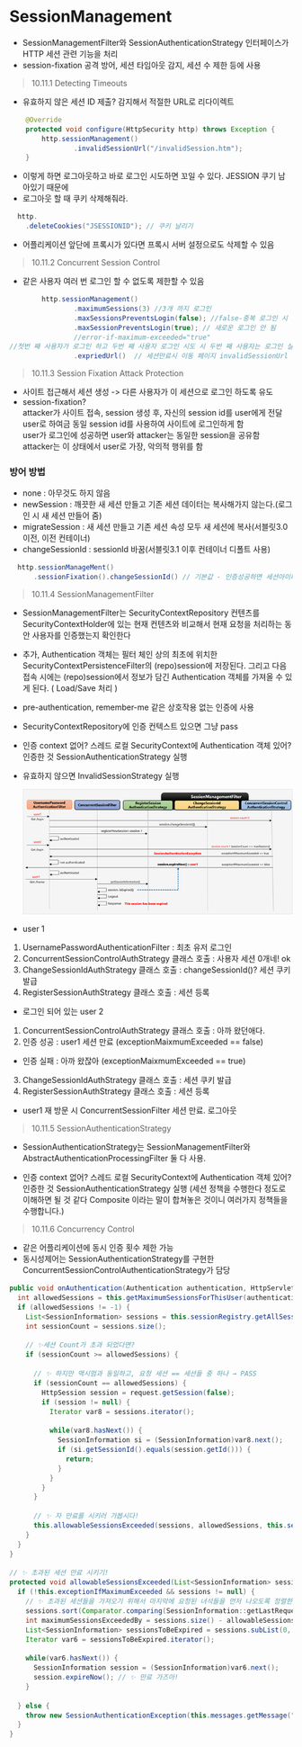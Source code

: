 # SessionManagement

- SessionManagementFilter와 SessionAuthenticationStrategy 인터페이스가 HTTP 세션 관련 기능을 처리
- session-fixation 공격 방어, 세션 타임아웃 감지, 세션 수 제한 등에 사용

> 10.11.1 Detecting Timeouts

- 유효하지 않은 세션 ID 제출? 감지해서 적절한 URL로 리다이렉트

```java
    @Override
    protected void configure(HttpSecurity http) throws Exception {
        http.sessionManagement()
                .invalidSessionUrl("/invalidSession.htm");
    }
```

- 이렇게 하면 로그아웃하고 바로 로그인 시도하면 꼬일 수 있다. JESSION 쿠기 남아있기 때문에
- 로그아웃 할 때 쿠키 삭제해줘라.

```java
  http.
    .deleteCookies("JSESSIONID"); // 쿠키 날리기
```

- 어플리케이션 앞단에 프록시가 있다면 프록시 서버 설정으로도 삭제할 수 있음

> 10.11.2 Concurrent Session Control

- 같은 사용자 여러 번 로그인 할 수 없도록 제한할 수 있음

```java
        http.sessionManagement()
                .maximumSessions(3) //3개 까지 로그인
                .maxSessionsPreventsLogin(false); //false-중복 로그인 시 이전 로그인 풀림 (default)
                .maxSessionPreventsLogin(true); // 새로운 로그인 안 됨
                //error-if-maximum-exceeded="true"
//첫번 째 사용자가 로그인 하고 두번 째 사용자 로그인 시도 시 두번 째 사용자는 로그인 실패
                .expriedUrl()  // 세션만료시 이동 페이지 invalidSessionUrl 설정시 그게 우선임
```

> 10.11.3 Session Fixation Attack Protection

- 사이트 접근해서 세션 생성 -> 다른 사용자가 이 세션으로 로그인 하도록 유도
- session-fixation?  
  attacker가 사이트 접속, session 생성 후, 자신의 session id를 user에게 전달  
  user로 하여금 동일 session id를 사용하여 사이트에 로그인하게 함  
  user가 로그인에 성공하면 user와 attacker는 동일한 session을 공유함  
  attacker는 이 상태에서 user로 가장, 악의적 행위를 함

### 방어 방법

- none : 아무것도 하지 않음
- newSession : 깨끗한 새 세션 만들고 기존 세션 데이터는 복사해가지 않는다.(로그인 시 새 세션 만들어 줌)
- migrateSession : 새 세션 만들고 기존 세션 속성 모두 새 세션에 복사(서블릿3.0이전, 이전 컨테이너)
- changeSessionId : sessionId 바꿈(서블릿3.1 이후 컨테이너 디폴트 사용)

```java
  http.sessionManageMent()
      .sessionFixation().changeSessionId() // 기본값 - 인증성공하면 세션아이디만 변경시킨다.
```

> 10.11.4 SessionManagementFilter

- SessionManagementFilter는 SecurityContextRepository 컨텐츠를 SecurityContextHolder에 있는 현재 컨텐츠와 비교해서 현재 요청을 처리하는 동안 사용자를 인증했는지 확인한다
- 추가, Authentication 객체는 필터 체인 상의 최초에 위치한 SecurityContextPersistenceFilter의 (repo)session에 저장된다. 그리고 다음 접속 시에는 (repo)session에서 정보가 담긴 Authentication 객체를 가져올 수 있게 된다. ( Load/Save 처리 )

- pre-authentication, remember-me 같은 상호작용 없는 인증에 사용
- SecurityContextRepository에 인증 컨텍스트 있으면 그냥 pass
- 인증 context 없어? 스레드 로컬 SecurityContext에 Authentication 객체 있어? 인증한 것 SessionAuthenticationStrategy 실행
- 유효하지 않으면 InvalidSessionStrategy 실행

  ![management](img/management.jpeg)

- user 1

1. UsernamePasswordAuthenticationFilter : 최초 유저 로그인
2. ConcurrentSessionControlAuthStrategy 클래스 호출 : 사용자 세션 0개네! ok
3. ChangeSessionIdAuthStrategy 클래스 호출 : changeSessionId()? 세션 쿠키 발급
4. RegisterSessionAuthStrategy 클래스 호출 : 세션 등록

- 로그인 되어 있는 user 2

1. ConcurrentSessionControlAuthStrategy 클래스 호출 : 아까 왔던애다.
2. 인증 성공 : user1 세션 만료 (exceptionMaixmumExceeded == false)

- 인증 실패 : 아까 왔잖아 (exceptionMaixmumExceeded == true)

3. ChangeSessionIdAuthStrategy 클래스 호출 : 세션 쿠키 발급
4. RegisterSessionAuthStrategy 클래스 호출 : 세션 등록

- user1 재 방문 시 ConcurrentSessionFilter 세션 만료. 로그아웃

> 10.11.5 SessionAuthenticationStrategy

- SessionAuthenticationStrategy는 SessionManagementFilter와 AbstractAuthenticationProcessingFilter 둘 다 사용.

- 인증 context 없어? 스레드 로컬 SecurityContext에 Authentication 객체 있어? 인증한 것 SessionAuthenticationStrategy 실행
  (세션 정책을 수행한다 정도로 이해하면 될 것 같다
  Composite 이라는 말이 합쳐놓은 것이니 여러가지 정책들을 수행합니다.)

> 10.11.6 Concurrency Control

- 같은 어플리케이션에 동시 인증 횟수 제한 가능
- 동시성제어는 SessionAuthenticationStrategy를 구현한 ConcurrentSessionControlAuthenticationStrategy가 담당

```java
public void onAuthentication(Authentication authentication, HttpServletRequest request, HttpServletResponse response) {
  int allowedSessions = this.getMaximumSessionsForThisUser(authentication);
  if (allowedSessions != -1) {
    List<SessionInformation> sessions = this.sessionRegistry.getAllSessions(authentication.getPrincipal(), false);
    int sessionCount = sessions.size();

    // ✨세션 Count가 초과 되었다면?
    if (sessionCount >= allowedSessions) {

      // ✨ 하지만 맥시멈과 동일하고, 요청 세션 == 세션들 중 하나 → PASS
      if (sessionCount == allowedSessions) {
        HttpSession session = request.getSession(false);
        if (session != null) {
          Iterator var8 = sessions.iterator();

          while(var8.hasNext()) {
            SessionInformation si = (SessionInformation)var8.next();
            if (si.getSessionId().equals(session.getId())) {
              return;
            }
          }
        }
      }

      // ✨ 자 만료를 시키러 가봅시다!
      this.allowableSessionsExceeded(sessions, allowedSessions, this.sessionRegistry);
    }
  }
}

// ✨ 초과된 세션 만료 시키기!
protected void allowableSessionsExceeded(List<SessionInformation> sessions, int allowableSessions, SessionRegistry registry) throws SessionAuthenticationException {
  if (!this.exceptionIfMaximumExceeded && sessions != null) {
    // ✨ 초과된 세션들을 가져오기 위해서 마지막에 요청된 녀석들을 먼저 나오도록 정렬한다!
    sessions.sort(Comparator.comparing(SessionInformation::getLastRequest));
    int maximumSessionsExceededBy = sessions.size() - allowableSessions + 1;
    List<SessionInformation> sessionsToBeExpired = sessions.subList(0, maximumSessionsExceededBy);
    Iterator var6 = sessionsToBeExpired.iterator();

    while(var6.hasNext()) {
      SessionInformation session = (SessionInformation)var6.next();
      session.expireNow(); // ✨ 만료 가즈아!
    }

  } else {
    throw new SessionAuthenticationException(this.messages.getMessage("ConcurrentSessionControlAuthenticationStrategy.exceededAllowed", new Object[]{allowableSessions}, "Maximum sessions of {0} for this principal exceeded"));
  }
}
```
